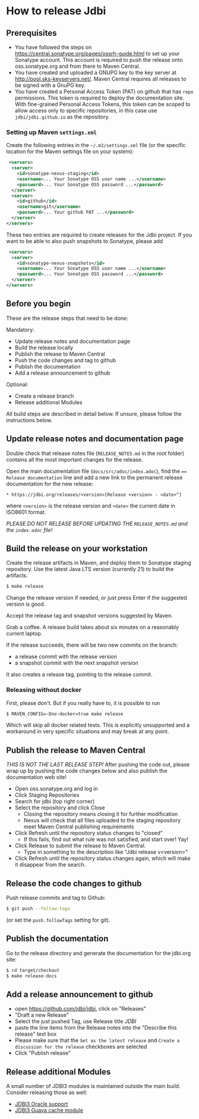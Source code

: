 # How to release Jdbi

## Prerequisites

* You have followed the steps on https://central.sonatype.org/pages/ossrh-guide.html
to set up your Sonatype account. This account is required to push the release onto oss.sonatype.org and from there to Maven Central.
* You have created and uploaded a GNUPG key to the key server  at http://pool.sks-keyservers.net/. Maven Central requires all releases to be signed with a GnuPG key.
* You have created a Personal Access Token (PAT) on github that has `repo` permissions. This token is required to deploy the documentation site. With fine-grained Personal Access Tokens, this token can be scoped to allow access only to specific repositories, in this case use `jdbi/jdbi.github.io` as the repository.

### Setting up Maven `settings.xml`

Create the following entries in the `~/.m2/settings.xml` file (or the specific location for the Maven settings file on your system):

```xml
 <servers>
  <server>
    <id>sonatype-nexus-staging</id>
    <username>... Your Sonatype OSS user name ...</username>
    <password>... Your Sonatype OSS password ...</password>
  </server>
  <server>
    <id>github</id>
    <username>git</username>
    <password>... Your github PAT ...</password>
  </server>
</servers>
```

These two entries are required to create releases for the Jdbi project. If you want to be able to also push snapshots to Sonatype, please add

```xml
 <servers>
  <server>
    <id>sonatype-nexus-snapshots</id>
    <username>... Your Sonatype OSS user name ...</username>
    <password>... Your Sonatype OSS password ...</password>
  </server>
</servers>
```

## Before you begin

These are the release steps that need to be done:

Mandatory:

* Update release notes and documentation page
* Build the release locally
* Publish the release to Maven Central
* Push the code changes and tag to github
* Publish the documentation
* Add a release announcement to github

Optional:

* Create a release branch
* Release additional Modules

All build steps are described in detail below. If unsure, please follow the instructions below.

## Update release notes and documentation page

Double check that release notes file (`RELEASE_NOTES.md` in the root
folder) contains all the most important changes for the release.

Open the main documentation file (`docs/src/adoc/index.adoc`), find the `== Release documentation` line and
add a new link to the permanent release documentation for the new release:

```
* https://jdbi.org/releases/<version>[Release <version> - <date>^]
```

where `<version>` is the release version and `<date>` the current date in ISO8601 format.

_*PLEASE DO NOT RELEASE BEFORE UPDATING THE `RELEASE_NOTES.md` and the `index.adoc` file!*_


## Build the release on your workstation

Create the release artifacts in Maven, and deploy them to Sonatype staging repository.
Use the latest Java LTS version (currently 21) to build the artifacts.

```bash
$ make release
```

Change the release version if needed, or just press Enter if the suggested version is good.

Accept the release tag and snapshot versions suggested by Maven.

Grab a coffee. A release build takes about six minutes on a reasonably current laptop.

If the release succeeds, there will be two new commits on the branch:

- a release commit with the release version
- a snapshot commit with the next snapshot version

It also creates a release tag, pointing to the release commit.


### Releasing without docker

First, please don't. But if you really have to, it is possible to run

```bash
$ MAVEN_CONFIG=-Dno-docker=true make release
```

Which will skip all docker related tests. This is explicitly
unsupported and a workaround in very specific situations and may break
at any point.


## Publish the release to Maven Central

*THIS IS NOT THE LAST RELEASE STEP!* After pushing the code out, please wrap up
by pushing the code changes below and also publish the documentation web site!

- Open oss.sonatype.org and log in
- Click Staging Repositories
- Search for jdbi (top right corner)
- Select the repository and click Close
  - Closing the repository means closing it for further modification
  - Nexus will check that all files uploaded to the staging repository
    meet Maven Central publishing requirements
- Click Refresh until the repository status changes to "closed"
  - If this fails, find out what rule was not satisfied, and start over! Yay!
- Click Release to submit the release to Maven Central.
  - Type in something to the description like "Jdbi release v\<version\>"
- Click Refresh until the repository status changes again, which will make
  it disappear from the search.


## Release the code changes to github

Push release commits and tag to Github:

```bash
$ git push --follow-tags
```

(or set the `push.followTags` setting for git).


## Publish the documentation

Go to the release directory and generate the documentation for the jdbi.org site:

```bash
$ cd target/checkout
$ make release-docs
```

## Add a release announcement to github

- open https://github.com/jdbi/jdbi, click on "Releases"
- "Draft a new Release"
- Select the just pushed Tag, use Release title *JDBI <version>*
- paste the line items from the Release notes into the "Describe this release" text box
- Please make sure that the `Set as the latest release` and `Create a discussion for the release` checkboxes are selected
- Click "Publish release"

## Release additional Modules

A small number of JDBI3 modules is maintained outside the main build. Consider releasing those as well:

* [JDBI3 Oracle support](https://github.com/jdbi/jdbi3-oracle12)
* [JDBI3 Guava cache module](https://github.com/jdbi/jdbi3-guava-cache)
